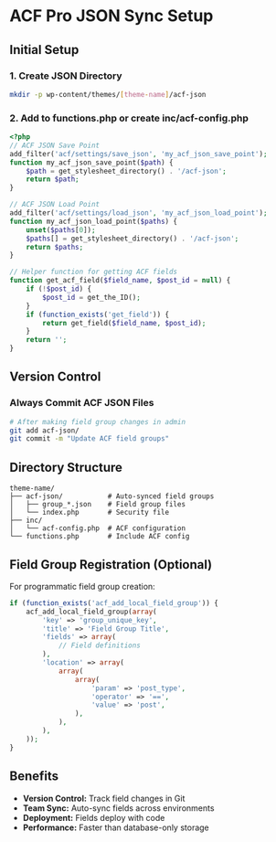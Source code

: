 # ACF Pro JSON Sync Setup

## Initial Setup

### 1. Create JSON Directory

```bash
mkdir -p wp-content/themes/[theme-name]/acf-json
```

### 2. Add to functions.php or create inc/acf-config.php

```php
<?php
// ACF JSON Save Point
add_filter('acf/settings/save_json', 'my_acf_json_save_point');
function my_acf_json_save_point($path) {
    $path = get_stylesheet_directory() . '/acf-json';
    return $path;
}

// ACF JSON Load Point
add_filter('acf/settings/load_json', 'my_acf_json_load_point');
function my_acf_json_load_point($paths) {
    unset($paths[0]);
    $paths[] = get_stylesheet_directory() . '/acf-json';
    return $paths;
}

// Helper function for getting ACF fields
function get_acf_field($field_name, $post_id = null) {
    if (!$post_id) {
        $post_id = get_the_ID();
    }
    if (function_exists('get_field')) {
        return get_field($field_name, $post_id);
    }
    return '';
}
```

## Version Control

### Always Commit ACF JSON Files

```bash
# After making field group changes in admin
git add acf-json/
git commit -m "Update ACF field groups"
```

## Directory Structure

```
theme-name/
├── acf-json/           # Auto-synced field groups
│   ├── group_*.json    # Field group files
│   └── index.php       # Security file
├── inc/
│   └── acf-config.php  # ACF configuration
└── functions.php       # Include ACF config
```

## Field Group Registration (Optional)

For programmatic field group creation:

```php
if (function_exists('acf_add_local_field_group')) {
    acf_add_local_field_group(array(
        'key' => 'group_unique_key',
        'title' => 'Field Group Title',
        'fields' => array(
            // Field definitions
        ),
        'location' => array(
            array(
                array(
                    'param' => 'post_type',
                    'operator' => '==',
                    'value' => 'post',
                ),
            ),
        ),
    ));
}
```

## Benefits

- **Version Control:** Track field changes in Git
- **Team Sync:** Auto-sync fields across environments
- **Deployment:** Fields deploy with code
- **Performance:** Faster than database-only storage